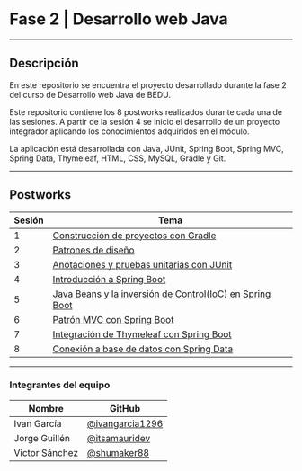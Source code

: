# Fase 2 | Desarrollo web Java

---

## Descripción

En este repositorio se encuentra el proyecto desarrollado durante la fase 2 del
curso de Desarrollo web Java de BEDU.

Este repositorio contiene los 8 postworks realizados durante cada una de las
sesiones. A partir de la sesión 4 se inicio el desarrollo de un proyecto
integrador aplicando los conocimientos adquiridos en el módulo.

La aplicación está desarrollada con Java, JUnit, Spring Boot, Spring MVC, Spring
Data, Thymeleaf, HTML, CSS, MySQL, Gradle y Git.

---

## Postworks

| Sesión | Tema                                                             |
| ------ | ---------------------------------------------------------------- |
| 1      | [Construcción de proyectos con Gradle](./e1)                     |
| 2      | [Patrones de diseño](./e2)                                       |
| 3      | [Anotaciones y pruebas unitarias con JUnit](./e3)                |
| 4      | [Introducción a Spring Boot](./e4)                               |
| 5      | [Java Beans y la inversión de Control(IoC) en Spring Boot](./e5) |
| 6      | [Patrón MVC con Spring Boot](./e6)                               |
| 7      | [Integración de Thymeleaf con Spring Boot](./e7)                 |
| 8      | [Conexión a base de datos con Spring Data](./e8)                 |

---

### Integrantes del equipo

| Nombre         | GitHub                                               |
| -------------- | ---------------------------------------------------- |
| Ivan García    | [@ivangarcia1296](https://github.com/ivangarcia1296) |
| Jorge Guillén  | [@itsamauridev](https://github.com/itsamauridev)     |
| Victor Sánchez | [@shumaker88](https://github.com/shumaker88)         |
